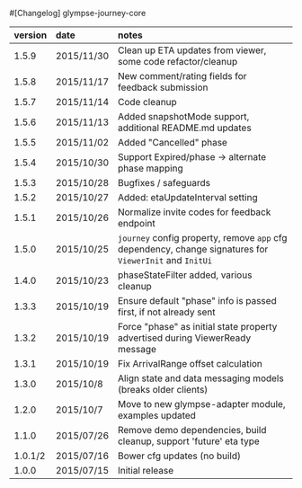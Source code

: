 #[Changelog] glympse-journey-core

version |date        |notes
:-------|:-----------|:------
1.5.9   | 2015/11/30 | Clean up ETA updates from viewer, some code refactor/cleanup
1.5.8   | 2015/11/17 | New comment/rating fields for feedback submission
1.5.7   | 2015/11/14 | Code cleanup
1.5.6   | 2015/11/13 | Added snapshotMode support, additional README.md updates
1.5.5   | 2015/11/02 | Added "Cancelled" phase
1.5.4   | 2015/10/30 | Support Expired/phase -> alternate phase mapping
1.5.3   | 2015/10/28 | Bugfixes / safeguards
1.5.2   | 2015/10/27 | Added: etaUpdateInterval setting
1.5.1   | 2015/10/26 | Normalize invite codes for feedback endpoint
1.5.0   | 2015/10/25 | `journey` config property, remove `app` cfg dependency, change signatures for `ViewerInit` and `InitUi`
1.4.0   | 2015/10/23 | phaseStateFilter added, various cleanup
1.3.3   | 2015/10/19 | Ensure default "phase" info is passed first, if not already sent
1.3.2   | 2015/10/19 | Force "phase" as initial state property advertised during ViewerReady message
1.3.1	| 2015/10/19 | Fix ArrivalRange offset calculation
1.3.0   | 2015/10/8  | Align state and data messaging models (breaks older clients)
1.2.0   | 2015/10/7  | Move to new glympse-adapter module, examples updated
1.1.0   | 2015/07/26 | Remove demo dependencies, build cleanup, support 'future' eta type
1.0.1/2 | 2015/07/16 | Bower cfg updates (no build)
1.0.0   | 2015/07/15 | Initial release
